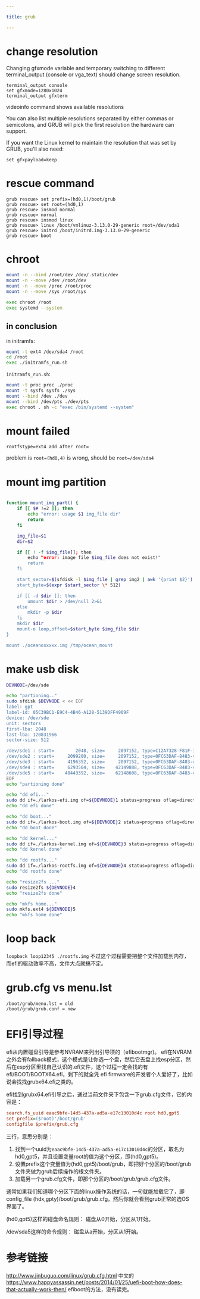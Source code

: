 ```yaml
---

title: grub

---
```



# change resolution


Changing gfxmode variable and temporary switching to different terminal_output (console or vga_text) should change screen resolution.


```
terminal_output console
set gfxmode=1280x1024
terminal_output gfxterm
```

videoinfo command shows available resolutions

You can also list multiple resolutions separated by either commas or semicolons, and GRUB will pick the first resolution the hardware can support.

If you want the Linux kernel to maintain the resolution that was set by GRUB, you'll also need:

```
set gfxpayload=keep
```

# rescue command

```
grub rescue> set prefix=(hd0,1)/boot/grub
grub rescue> set root=(hd0,1)
grub rescue> insmod normal
grub rescue> normal
grub rescue> insmod linux
grub rescue> linux /boot/vmlinuz-3.13.0-29-generic root=/dev/sda1
grub rescue> initrd /boot/initrd.img-3.13.0-29-generic
grub rescue> boot
```


# chroot 

```bash
mount -n --bind /root/dev /dev/.static/dev
mount -n --move /dev /root/dev
mount -n --move /proc /root/proc
mount -n --move /sys /root/sys

exec chroot /root
exec systemd --system
```

## in conclusion

in initramfs:

```bash
mount -t ext4 /dev/sda4 /root
cd /root
exec ./initramfs_run.sh
```

`initramfs_run.sh`:

```bash
mount -t proc proc ./proc
mount -t sysfs sysfs ./sys
mount --bind /dev ./dev
mount --bind /dev/pts ./dev/pts
exec chroot . sh -c "exec /bin/systemd --system"
```

# mount failed

```
rootfstype=ext4 add after root=
```

problem is `root=(hd0,4)` is wrong, should be `root=/dev/sda4`


# mount img partition 

```bash

function mount_img_part() {
    if [[ $# !=2 ]]; then 
        echo "error: usage $1 img_file dir"
        return
    fi

    img_file=$1
    dir=$2

    if [[ ! -f $img_file]]; then
        echo "error: image file $img_file does not exist!"
        return
    fi

    start_sector=$(sfdisk -l $img_file | grep img2 | awk '{print $2}')
    start_byte=$(expr $start_sector \* 512)

    if [[ -d $dir ]]; then
        umount $dir > /dev/null 2>&1
    else
        mkdir -p $dir
    fi
    mkdir $dir
    mount-o loop,offset=$start_byte $img_file $dir
}

mount ./oceanosxxxx.img /tmp/ocean_mount

 ```


# make usb disk

```bash
DEVNODE=/dev/sde

echo "partioning.."
sudo sfdisk $DEVNODE < << EOF
label: gpt
label-id: 05C39BC1-E9C4-4B46-A128-5139DFF4909F
device: /dev/sde
unit: sectors
first-lba: 2048
last-lba: 120831966
sector-size: 512

/dev/sde1 : start=        2048, size=     2097152, type=C12A7328-F81F-11D2-BA4B-00A0C93EC93B, uuid=1F8AAE56-AD2C-764A-840D-4AE5A5182646, name="EFI-SYSTEM"
/dev/sde2 : start=     2099200, size=     2097152, type=0FC63DAF-8483-4772-8E79-3D69D8477DE4, uuid=06216244-E7B8-1242-B5E4-8DB10A84E603, name="BOOT"
/dev/sde3 : start=     4196352, size=     2097152, type=0FC63DAF-8483-4772-8E79-3D69D8477DE4, uuid=9EA2813E-AC7A-1F41-881C-93FAAF889FE4, name="usb_kernel"
/dev/sde4 : start=     6293504, size=    42149888, type=0FC63DAF-8483-4772-8E79-3D69D8477DE4, uuid=D6B3D08F-03A4-C442-B299-FF53DDA920F9, name="usb_rootfs"
/dev/sde5 : start=    48443392, size=    62148608, type=0FC63DAF-8483-4772-8E79-3D69D8477DE4, uuid=7CC46A0C-FDE7-4CA8-B692-6200BABE6833, name="usb_home"
EOF
echo "partioning done"

echo "dd efi..."
sudo dd if=./larkos-efi.img of=${DEVNODE}1 status=progress oflag=direct,sync bs=4K
echo "dd efi done"

echo "dd boot..."
sudo dd if=./larkos-boot.img of=${DEVNODE}2 status=progress oflag=direct,sync bs=1M
echo "dd boot done"

echo "dd kernel..."
sudo dd if=./larkos-kernel.img of=${DEVNODE}3 status=progress oflag=direct,sync bs=1M
echo "dd kernel done"

echo "dd rootfs..."
sudo dd if=./larkos-rootfs.img of=${DEVNODE}4 status=progress oflag=direct,sync bs=1M
echo "dd rootfs done"

echo "resize2fs ..."
sudo resize2fs ${DEVNODE}4
echo "resize2fs done"

echo "mkfs home..."
sudo mkfs.ext4 ${DEVNODE}5
echo "mkfs home done"

```

# loop  back

`loopback loop12345 ./rootfs.img` 不过这个过程需要把整个文件加载到内存，而efi的驱动效率不高，文件大点就搞不定。


# grub.cfg vs menu.lst

```
/boot/grub/menu.lst = old
/boot/grub/grub.conf = new
```

# EFI引导过程

efi从内置碰盘引导是参考NVRAM来列出引导项的（efibootmgr)。
efi在NVRAM之外会有fallback模式，这个模式是让你选一个盘，然后它去盘上找esp分区，然后在esp分区里找自己认识的.efi文件，这个过程一定会找的有efi/BOOT/BOOTX64.efi，剩下的就全凭
efi firmware的开发者个人爱好了，比如说会找找grubx64.efi之类的。

efi找到grubx64.efi引导之后，通过当前文件夹下包含一下grub.cfg文件，它的内容是：
```ini
search.fs_uuid eaac9bfe-14d5-437a-ad5a-e17c13010d4c root hd0,gpt5 
set prefix=($root)'/boot/grub'
configfile $prefix/grub.cfg
```

三行，意思分别是：
1. 找到一个uuid为`eaac9bfe-14d5-437a-ad5a-e17c13010d4c`的分区，取名为hd0,gpt5，并且设置变量root的值为这个分区，即(hd0,gpt5)。
2. 设置prefix这个变量值为(hd0,gpt5)/boot/grub，即把好个分区的/boot/grub文件夹做为grub后续操作的根文件夹。
3. 加载另一个grub.cfg文件，即那个分区的/boot/grub/grub.cfg文件。

通常如果我们知道哪个分区下面的linux操作系统的话，一句就能加载它了，即config_file (hdx,gpty)/boot/grub/grub.cfg，然后你就会看到grub正常的选OS界面了。

(hd0,gpt5)这样的碰盘命名规则：
磁盘从0开始，分区从1开始。

/dev/sda5这样的命令规则：
磁盘从a开始，分区从1开始。

# 参考链接

http://www.jinbuguo.com/linux/grub.cfg.html 中文的
https://www.happyassassin.net/posts/2014/01/25/uefi-boot-how-does-that-actually-work-then/ efiboot的方法，没有读完。

